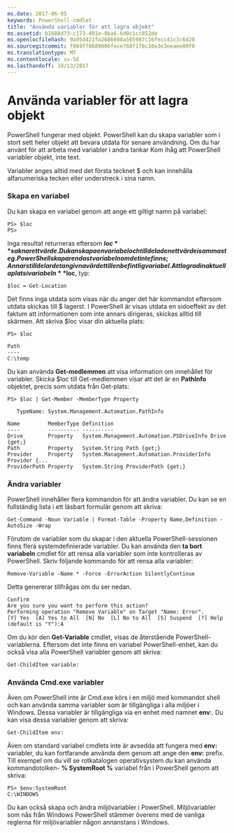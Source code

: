 ```yaml
---
ms.date: 2017-06-05
keywords: PowerShell-cmdlet
title: "Använda variabler för att lagra objekt"
ms.assetid: b1688d73-c173-491e-9ba6-6d0c1cc852de
ms.openlocfilehash: 9a95d421fa2686608a565987c16fecc41c3c6d20
ms.sourcegitcommit: f069ff0689006fece768f178c10e3e3eeaee09f0
ms.translationtype: MT
ms.contentlocale: sv-SE
ms.lasthandoff: 10/13/2017
---
```

# <a name="using-variables-to-store-objects"></a>Använda variabler för att lagra objekt
PowerShell fungerar med objekt. PowerShell kan du skapa variabler som i stort sett heter objekt att bevara utdata för senare användning. Om du har använt för att arbeta med variabler i andra tankar Kom ihåg att PowerShell variabler objekt, inte text.

Variabler anges alltid med det första tecknet $ och kan innehålla alfanumeriska tecken eller understreck i sina namn.

### <a name="creating-a-variable"></a>Skapa en variabel
Du kan skapa en variabel genom att ange ett giltigt namn på variabel:

```
PS> $loc
PS>
```

Inga resultat returneras eftersom **$loc** saknar ett värde. Du kan skapa en variabel och tilldela den ett värde i samma steg. PowerShell skapar endast variabeln om det inte finns; Annars tilldelar det angivna värdet till en befintlig variabel. Att lagra din aktuella plats i variabeln **$loc**, typ:

```
$loc = Get-Location
```

Det finns inga utdata som visas när du anger det här kommandot eftersom utdata skickas till $ lagerst. I PowerShell är visas utdata en sidoeffekt av det faktum att informationen som inte annars dirigeras, skickas alltid till skärmen. Att skriva $loc visar din aktuella plats:

```
PS> $loc

Path
----
C:\temp
```

Du kan använda **Get-medlemmen** att visa information om innehållet för variabler. Skicka $loc till Get-medlemmen visar att det är en **PathInfo** objektet, precis som utdata från Get-plats:

```
PS> $loc | Get-Member -MemberType Property

   TypeName: System.Management.Automation.PathInfo

Name         MemberType Definition
----         ---------- ----------
Drive        Property   System.Management.Automation.PSDriveInfo Drive {get;}
Path         Property   System.String Path {get;}
Provider     Property   System.Management.Automation.ProviderInfo Provider {...
ProviderPath Property   System.String ProviderPath {get;}
```

### <a name="manipulating-variables"></a>Ändra variabler
PowerShell innehåller flera kommandon för att ändra variabler. Du kan se en fullständig lista i ett läsbart formulär genom att skriva:

```
Get-Command -Noun Variable | Format-Table -Property Name,Definition -AutoSize -Wrap
```

Förutom de variabler som du skapar i den aktuella PowerShell-sessionen finns flera systemdefinierade variabler. Du kan använda den **ta bort variabeln** cmdlet för att rensa alla variabler som inte kontrolleras av PowerShell. Skriv följande kommando för att rensa alla variabler:

```
Remove-Variable -Name * -Force -ErrorAction SilentlyContinue
```

Detta genererar tillfrågas om du ser nedan.

```
Confirm
Are you sure you want to perform this action?
Performing operation "Remove Variable" on Target "Name: Error".
[Y] Yes  [A] Yes to All  [N] No  [L] No to All  [S] Suspend  [?] Help
(default is "Y"):A
```

Om du kör den **Get-Variable** cmdlet, visas de återstående PowerShell-variablerna. Eftersom det inte finns en variabel PowerShell-enhet, kan du också visa alla PowerShell variabler genom att skriva:

```
Get-ChildItem variable:
```

### <a name="using-cmdexe-variables"></a>Använda Cmd.exe variabler
Även om PowerShell inte är Cmd.exe körs i en miljö med kommandot shell och kan använda samma variabler som är tillgängliga i alla miljöer i Windows. Dessa variabler är tillgängliga via en enhet med namnet **env**:. Du kan visa dessa variabler genom att skriva:

```
Get-ChildItem env:
```

Även om standard variabel cmdlets inte är avsedda att fungera med **env:** variabler, du kan fortfarande använda dem genom att ange den **env:** prefix. Till exempel om du vill se rotkatalogen operativsystem du kan använda kommandotolken- **% SystemRoot %** variabel från i PowerShell genom att skriva:

```
PS> $env:SystemRoot
C:\WINDOWS
```

Du kan också skapa och ändra miljövariabler i PowerShell. Miljövariabler som nås från Windows PowerShell stämmer överens med de vanliga reglerna för miljövariabler någon annanstans i Windows.

